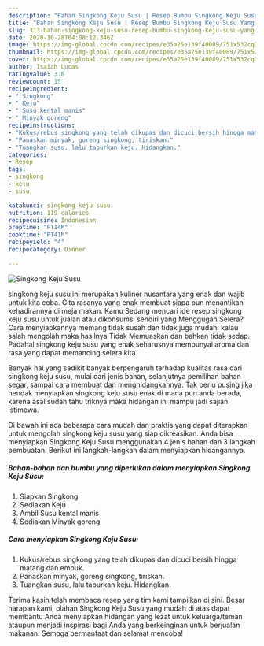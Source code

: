 ```yaml
---
description: "Bahan Singkong Keju Susu | Resep Bumbu Singkong Keju Susu Yang Bikin Ngiler"
title: "Bahan Singkong Keju Susu | Resep Bumbu Singkong Keju Susu Yang Bikin Ngiler"
slug: 313-bahan-singkong-keju-susu-resep-bumbu-singkong-keju-susu-yang-bikin-ngiler
date: 2020-10-28T04:08:12.346Z
image: https://img-global.cpcdn.com/recipes/e35a25e139f40089/751x532cq70/singkong-keju-susu-foto-resep-utama.jpg
thumbnail: https://img-global.cpcdn.com/recipes/e35a25e139f40089/751x532cq70/singkong-keju-susu-foto-resep-utama.jpg
cover: https://img-global.cpcdn.com/recipes/e35a25e139f40089/751x532cq70/singkong-keju-susu-foto-resep-utama.jpg
author: Isaiah Lucas
ratingvalue: 3.6
reviewcount: 15
recipeingredient:
- " Singkong"
- " Keju"
- " Susu kental manis"
- " Minyak goreng"
recipeinstructions:
- "Kukus/rebus singkong yang telah dikupas dan dicuci bersih hingga matang dan empuk."
- "Panaskan minyak, goreng singkong, tiriskan."
- "Tuangkan susu, lalu taburkan keju. Hidangkan."
categories:
- Resep
tags:
- singkong
- keju
- susu

katakunci: singkong keju susu 
nutrition: 119 calories
recipecuisine: Indonesian
preptime: "PT14M"
cooktime: "PT41M"
recipeyield: "4"
recipecategory: Dinner

---
```



![Singkong Keju Susu](https://img-global.cpcdn.com/recipes/e35a25e139f40089/751x532cq70/singkong-keju-susu-foto-resep-utama.jpg)


singkong keju susu ini merupakan kuliner nusantara yang enak dan wajib untuk kita coba. Cita rasanya yang enak membuat siapa pun menantikan kehadirannya di meja makan.
Kamu Sedang mencari ide resep singkong keju susu untuk jualan atau dikonsumsi sendiri yang Menggugah Selera? Cara menyiapkannya memang tidak susah dan tidak juga mudah. kalau salah mengolah maka hasilnya Tidak Memuaskan dan bahkan tidak sedap. Padahal singkong keju susu yang enak seharusnya mempunyai aroma dan rasa yang dapat memancing selera kita.

Banyak hal yang sedikit banyak berpengaruh terhadap kualitas rasa dari singkong keju susu, mulai dari jenis bahan, selanjutnya pemilihan bahan segar, sampai cara membuat dan menghidangkannya. Tak perlu pusing jika hendak menyiapkan singkong keju susu enak di mana pun anda berada, karena asal sudah tahu triknya maka hidangan ini mampu jadi sajian istimewa.




Di bawah ini ada beberapa cara mudah dan praktis yang dapat diterapkan untuk mengolah singkong keju susu yang siap dikreasikan. Anda bisa menyiapkan Singkong Keju Susu menggunakan 4 jenis bahan dan 3 langkah pembuatan. Berikut ini langkah-langkah dalam menyiapkan hidangannya.

<!--inarticleads1-->

##### Bahan-bahan dan bumbu yang diperlukan dalam menyiapkan Singkong Keju Susu:

1. Siapkan  Singkong
1. Sediakan  Keju
1. Ambil  Susu kental manis
1. Sediakan  Minyak goreng




<!--inarticleads2-->

##### Cara menyiapkan Singkong Keju Susu:

1. Kukus/rebus singkong yang telah dikupas dan dicuci bersih hingga matang dan empuk.
1. Panaskan minyak, goreng singkong, tiriskan.
1. Tuangkan susu, lalu taburkan keju. Hidangkan.




Terima kasih telah membaca resep yang tim kami tampilkan di sini. Besar harapan kami, olahan Singkong Keju Susu yang mudah di atas dapat membantu Anda menyiapkan hidangan yang lezat untuk keluarga/teman ataupun menjadi inspirasi bagi Anda yang berkeinginan untuk berjualan makanan. Semoga bermanfaat dan selamat mencoba!
